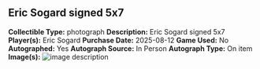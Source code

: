 ## Eric Sogard signed 5x7
**Collectible Type:** photograph
**Description:** Eric Sogard signed 5x7
**Player(s):** Eric Sogard
**Purchase Date:** 2025-08-12
**Game Used:** No
**Autographed:** Yes
**Autograph Source:** In Person
**Autograph Type:** On item
**Image(s):** 
![image description](/public/images/collectibles/eric-sogard-signed-5x7.jpg)